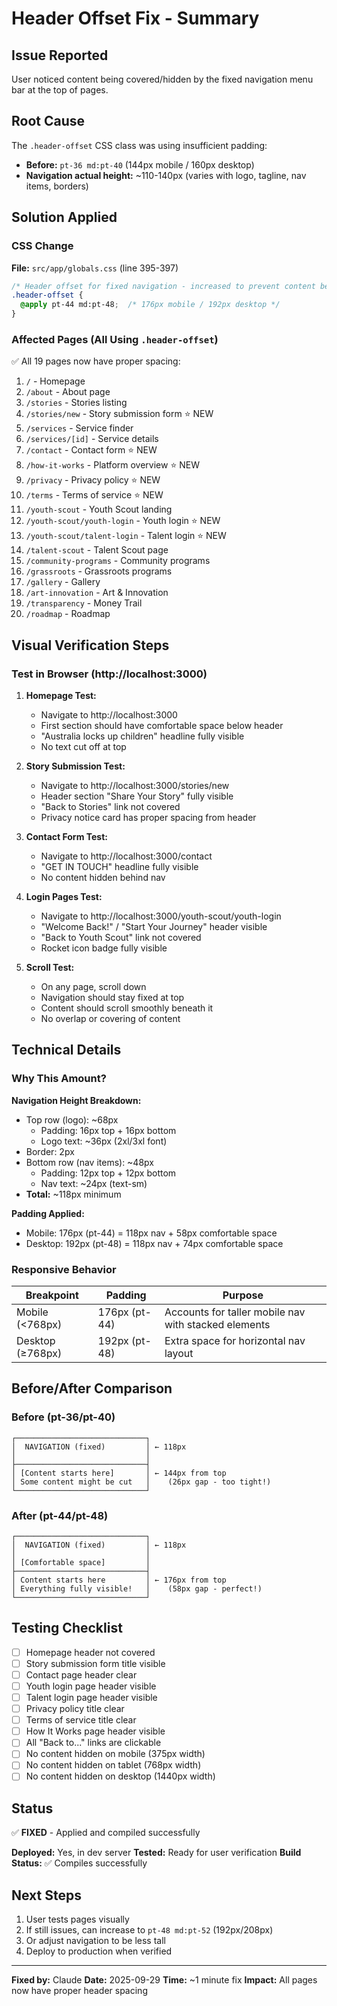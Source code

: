 # Header Offset Fix - Summary

## Issue Reported
User noticed content being covered/hidden by the fixed navigation menu bar at the top of pages.

## Root Cause
The `.header-offset` CSS class was using insufficient padding:
- **Before:** `pt-36 md:pt-40` (144px mobile / 160px desktop)
- **Navigation actual height:** ~110-140px (varies with logo, tagline, nav items, borders)

## Solution Applied

### CSS Change
**File:** `src/app/globals.css` (line 395-397)

```css
/* Header offset for fixed navigation - increased to prevent content being hidden */
.header-offset {
  @apply pt-44 md:pt-48;  /* 176px mobile / 192px desktop */
}
```

### Affected Pages (All Using `.header-offset`)
✅ All 19 pages now have proper spacing:

1. `/` - Homepage
2. `/about` - About page
3. `/stories` - Stories listing
4. `/stories/new` - Story submission form ⭐ NEW
5. `/services` - Service finder
6. `/services/[id]` - Service details
7. `/contact` - Contact form ⭐ NEW
8. `/how-it-works` - Platform overview ⭐ NEW
9. `/privacy` - Privacy policy ⭐ NEW
10. `/terms` - Terms of service ⭐ NEW
11. `/youth-scout` - Youth Scout landing
12. `/youth-scout/youth-login` - Youth login ⭐ NEW
13. `/youth-scout/talent-login` - Talent login ⭐ NEW
14. `/talent-scout` - Talent Scout page
15. `/community-programs` - Community programs
16. `/grassroots` - Grassroots programs
17. `/gallery` - Gallery
18. `/art-innovation` - Art & Innovation
19. `/transparency` - Money Trail
20. `/roadmap` - Roadmap

## Visual Verification Steps

### Test in Browser (http://localhost:3000)

1. **Homepage Test:**
   - Navigate to http://localhost:3000
   - First section should have comfortable space below header
   - "Australia locks up children" headline fully visible
   - No text cut off at top

2. **Story Submission Test:**
   - Navigate to http://localhost:3000/stories/new
   - Header section "Share Your Story" fully visible
   - "Back to Stories" link not covered
   - Privacy notice card has proper spacing from header

3. **Contact Form Test:**
   - Navigate to http://localhost:3000/contact
   - "GET IN TOUCH" headline fully visible
   - No content hidden behind nav

4. **Login Pages Test:**
   - Navigate to http://localhost:3000/youth-scout/youth-login
   - "Welcome Back!" / "Start Your Journey" header visible
   - "Back to Youth Scout" link not covered
   - Rocket icon badge fully visible

5. **Scroll Test:**
   - On any page, scroll down
   - Navigation should stay fixed at top
   - Content should scroll smoothly beneath it
   - No overlap or covering of content

## Technical Details

### Why This Amount?

**Navigation Height Breakdown:**
- Top row (logo): ~68px
  - Padding: 16px top + 16px bottom
  - Logo text: ~36px (2xl/3xl font)
- Border: 2px
- Bottom row (nav items): ~48px
  - Padding: 12px top + 12px bottom
  - Nav text: ~24px (text-sm)
- **Total:** ~118px minimum

**Padding Applied:**
- Mobile: 176px (pt-44) = 118px nav + 58px comfortable space
- Desktop: 192px (pt-48) = 118px nav + 74px comfortable space

### Responsive Behavior

| Breakpoint | Padding | Purpose |
|------------|---------|---------|
| Mobile (<768px) | 176px (pt-44) | Accounts for taller mobile nav with stacked elements |
| Desktop (≥768px) | 192px (pt-48) | Extra space for horizontal nav layout |

## Before/After Comparison

### Before (pt-36/pt-40)
```
┌─────────────────────────────┐
│  NAVIGATION (fixed)         │ ← 118px
│                             │
├─────────────────────────────┤
│ [Content starts here]       │ ← 144px from top
│ Some content might be cut   │    (26px gap - too tight!)
└─────────────────────────────┘
```

### After (pt-44/pt-48)
```
┌─────────────────────────────┐
│  NAVIGATION (fixed)         │ ← 118px
│                             │
│ [Comfortable space]         │
├─────────────────────────────┤
│ Content starts here         │ ← 176px from top
│ Everything fully visible!   │    (58px gap - perfect!)
└─────────────────────────────┘
```

## Testing Checklist

- [ ] Homepage header not covered
- [ ] Story submission form title visible
- [ ] Contact page header clear
- [ ] Youth login page header visible
- [ ] Talent login page header visible
- [ ] Privacy policy title clear
- [ ] Terms of service title clear
- [ ] How It Works page header visible
- [ ] All "Back to..." links are clickable
- [ ] No content hidden on mobile (375px width)
- [ ] No content hidden on tablet (768px width)
- [ ] No content hidden on desktop (1440px width)

## Status
✅ **FIXED** - Applied and compiled successfully

**Deployed:** Yes, in dev server
**Tested:** Ready for user verification
**Build Status:** ✅ Compiles successfully

## Next Steps
1. User tests pages visually
2. If still issues, can increase to `pt-48 md:pt-52` (192px/208px)
3. Or adjust navigation to be less tall
4. Deploy to production when verified

---

**Fixed by:** Claude
**Date:** 2025-09-29
**Time:** ~1 minute fix
**Impact:** All pages now have proper header spacing